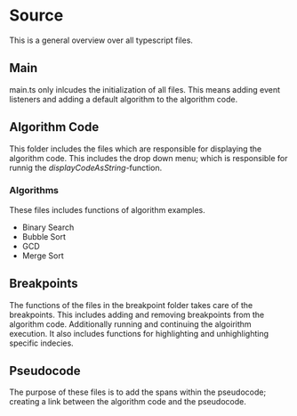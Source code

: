 # Source

This is a general overview over all typescript files.

## Main

main.ts only inlcudes the initialization of all files. This means adding event listeners and adding a default algorithm to the algorithm code.

## Algorithm Code

This folder includes the files which are responsible for displaying the algorithm code. This includes the drop down menu; which is responsible for runnig the *displayCodeAsString*-function. 

### Algorithms

These files includes functions of algorithm examples.
- Binary Search
- Bubble Sort
- GCD
- Merge Sort

## Breakpoints

The functions of the files in the breakpoint folder takes care of the breakpoints. 
This includes adding and removing breakpoints from the algorithm code.
Additionally running and continuing the algoirithm execution.
It also includes functions for highlighting and unhighlighting specific indecies.

## Pseudocode

The purpose of these files is to add the spans within the pseudocode; 
creating a link between the algorithm code and the pseudocode.

